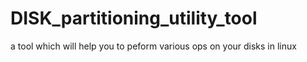 # DISK_partitioning_utility_tool
a tool which will help you to peform various ops on your disks in linux
